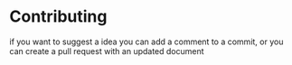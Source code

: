 # Contributing

if you want to suggest a idea you can add a comment to a commit, or you can create a pull request with an updated document
